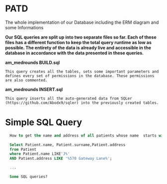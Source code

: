 # PATD
The whole implementation  of our Database including the ERM diagram and some Informations


**Our SQL queries are split up into two separate files so far. Each of these files has a different function to keep the total query runtime as low as possible. The entirety of the data is already live and accessible in the database in accordance with the data presented in these queries.**

**am_medrounds BUILD.sql**

```
This query creates all the tables, sets some important parameters and defines every set of permissions in the database. These permissions are also commented.
```

**am_medrounds INSERT.sql**

```
This query inserts all the auto-generated data from SQLer (https://github.com/Abodx9/sqler) into the previously created tables.
```
# Simple SQL Query
```SQL
  How to get the name and address of all patients whose name  starts with "J" and live in "570 Gateway Lane"?
  
  Select Patient.name, Patient.surname,Patient.address
  from Patient
  where Patient.name LIKE'J%'
  AND Patient.address LIKE '%570 Gateway Lane%';

  ...
  
  Some SQL queries?



```
